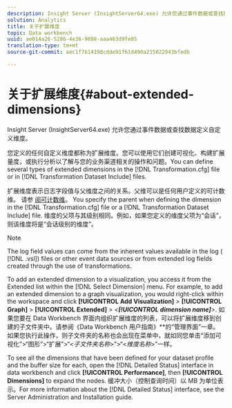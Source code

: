 ```yaml
---
description: Insight Server (InsightServer64.exe) 允许您通过事件数据或查找数据定义自定义维度。
solution: Analytics
title: 关于扩展维度
topic: Data workbench
uuid: ae014a26-5286-4e36-9098-aaa463d9fe05
translation-type: tm+mt
source-git-commit: aec1f7b14198cdde91f61d490a235022943bfedb

---
```



# 关于扩展维度{#about-extended-dimensions}

Insight Server (InsightServer64.exe) 允许您通过事件数据或查找数据定义自定义维度。

您定义的任何自定义维度都称为扩展维度。您可以使用它们创建可视化、构建扩展量度，或执行分析以了解与您的业务渠道相关的操作和问题。You can define several types of extended dimensions in the [!DNL Transformation.cfg] file or in [!DNL Transformation Dataset Include] files.

扩展维度表示日志字段值与父维度之间的关系。父维可以是任何用户定义的可计数维。 请参 [阅可计数维](../../../home/c-dataset-const-proc/c-ex-dim/c-types-ex-dim/c-count-dim.md#concept-f28b633419494e7bbc510012dbfcc6f8)。 You specify the parent when defining the dimension in the [!DNL Transformation.cfg] file or a [!DNL Transformation Dataset Include] file. 维度的父项与其级别相同。例如，如果您定义的维度父项为“会话”，则该维度将是“会话级别的维度”。

>[!NOTE]
>
>The log field values can come from the inherent values available in the log ( [!DNL .vsl]) files or other event data sources or from extended log fields created through the use of transformations.

To add an extended dimension to a visualization, you access it from the Extended list within the [!DNL Select Dimension] menu. For example, to add an extended dimension to a graph visualization, you would right-click within the workspace and click **[!UICONTROL Add Visualization]** > **[!UICONTROL Graph]** > **[!UICONTROL Extended]** > *&lt;**[!UICONTROL dimension name]**>*. 如果您要在 Data Workbench 界面内组织扩展维度的列表，可以将扩展维度移到创建的子文件夹中。请参阅《Data Workbench 用户指南》**&#x200B;的“管理界面”一章。如果您执行此操作，则子文件夹的名称也会出现在菜单中，就如同您单击“添加可视化”>“图形”>“扩展”>“&lt;*子文件夹名称*>”>“&lt;*维度名称*>”一样。

To see all the dimensions that have been defined for your dataset profile and the buffer size for each, open the [!DNL Detailed Status] interface in data workbench and click **[!UICONTROL Performance]**, then **[!UICONTROL Dimensions]** to expand the nodes. 缓冲大小（控制查询时间）以 MB 为单位表示。For more information about the [!DNL Detailed Status] interface, see the Server Administration and Installation guide.
